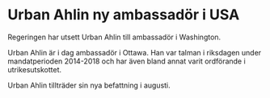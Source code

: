 # Urban Ahlin ny ambassadör i USA

Regeringen har utsett Urban Ahlin till ambassadör i Washington.

Urban Ahlin är i dag ambassadör i Ottawa. Han var talman i riksdagen under mandatperioden 2014-2018 och har även bland annat varit ordförande i utrikesutskottet.

Urban Ahlin tillträder sin nya befattning i augusti.
